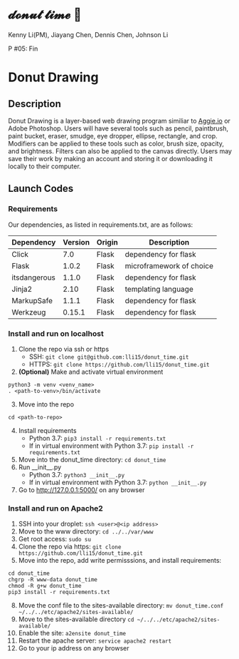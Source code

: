 # 𝓭𝓸𝓷𝓾𝓽 𝓽𝓲𝓶𝓮  🍩
Kenny Li(PM), Jiayang Chen, Dennis Chen, Johnson Li

P #05: Fin

# Donut Drawing
## Description
Donut Drawing is a layer-based web drawing program similiar to [Aggie.io](https://aggie.io/) or Adobe Photoshop. Users will have several tools such as pencil, paintbrush, paint bucket, eraser, smudge, eye dropper, ellipse, rectangle, and crop. Modifiers can be applied to these tools such as color, brush size, opacity, and brightness. Filters can also be applied to the canvas directly. Users may save their work by making an account and storing it or downloading it locally to their computer.

## Launch Codes
### Requirements
Our dependencies, as listed in requirements.txt, are as follows:

| Dependency | Version | Origin | Description | 
| --- | --- | --- | --- |
| Click | 7.0 | Flask | dependency for flask |
| Flask | 1.0.2 | Flask | microframework of choice |
| itsdangerous | 1.1.0 | Flask | dependency for flask |
| Jinja2 | 2.10 | Flask | templating language |
| MarkupSafe | 1.1.1 | Flask | dependency for flask |
| Werkzeug | 0.15.1 | Flask | dependency for flask |

### Install and run on localhost
1. Clone the repo via ssh or https
   - SSH: ```git clone git@github.com:lli15/donut_time.git```
   - HTTPS: ```git clone https://github.com/lli15/donut_time.git```
2. **(Optional)** Make and activate virtual environment
```
python3 -m venv <venv_name>
. <path-to-venv>/bin/activate
```
3. Move into the repo
```
cd <path-to-repo>
```
4. Install requirements
   - Python 3.7: ```pip3 install -r requirements.txt```
   - If in virtual environment with Python 3.7: ```pip install -r requirements.txt```
5. Move into the donut_time directory:
```cd donut_time```
6. Run \_\_init\_\_.py
   - Python 3.7: ```python3 __init__.py```
   - If in virtual environment with Python 3.7: ```python __init__.py```
7. Go to http://127.0.0.1:5000/ on any browser

### Install and run on Apache2
1. SSH into your droplet:
```ssh <user>@<ip address>```
2. Move to the www directory:
```cd ../../var/www```
3. Get root access:
```sudo su```
4. Clone the repo via https:
```git clone https://github.com/lli15/donut_time.git```
5. Move into the repo, add write permisssions, and install requirements:
```
cd donut_time
chgrp -R www-data donut_time
chmod -R g+w donut_time
pip3 install -r requirements.txt
```
8. Move the conf file to the sites-available directory:
```mv donut_time.conf ~/../../etc/apache2/sites-available/```
9. Move to the sites-available directory
```cd ~/../../etc/apache2/sites-available/```
10. Enable the site:
```a2ensite donut_time```
11. Restart the apache server:
```service apache2 restart```
12. Go to your ip address on any browser
